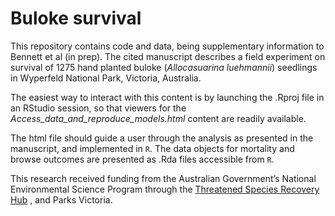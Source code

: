 # Buloke survival
This repository contains code and data, being supplementary information to Bennett et al (in prep). The cited manuscript describes a field experiment on survival of 1275 hand planted buloke (*Allocasuarina luehmannii*) seedlings in Wyperfeld National Park, Victoria, Australia.

The easiest way to interact with this content is by launching the .Rproj file in an RStudio session, so that viewers for the *Access_data_and_reproduce_models.html* content are readily available.

The html file should guide a user through the analysis as presented in the manuscript, and implemented in `R`. The data objects for mortality and browse outcomes are presented as .Rda files accessible from `R`. 

This research received funding from the Australian Government’s National Environmental Science Program through the 
<a href="http://www.nespthreatenedspecies.edu.au/">Threatened Species Recovery Hub</a>
, and Parks Victoria. 
